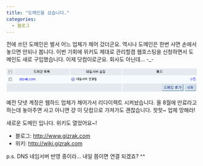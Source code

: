 ```yaml
---
title: "도메인을 샀습니다."
categories:
  - 블로그
---
```


전에 쓰던 도메인은 벌서 어느 업체가 채어 갔더군요. 역시나 도메인은 한번 사면 손에서 놓으면 안되나 봅니다. 이번 기회에 위키도 제대로 관리할겸 웹호스팅을 신청하면서 도메인도 새로 구입했습니다. 이제 닷컴이로군요. 회사도 아닌데... -_-

![](/assets/images/posts/2011/02/cfile10-uf-2034c9394d6af9c403e800.png)

예전 닷넷 계정은 웹하드 업체가 채어가서 리다이렉트 시켜놨습니다. 올 8월에 만료라고 하는데 놓아주면 사고 아니면 걍 이 닷컴으로 가져가도 괜찮습니다. 핫핫~ 업체 망해라!

새로운 도메인 입니다. 위키도 열었어요~!

- 블로그: http://www.gizrak.com
- 위키: http://wiki.gizrak.com

p.s. DNS 네임서버 반영 중이라... 내일 쯤이면 연결 되겠죠? ^^

